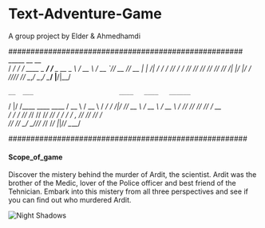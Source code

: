 # Text-Adventure-Game
A group project by Elder & Ahmedhamdi

#####################################################
       _____  __                __               
      / ___/ / /_   ____ _ ____/ /____  _      __
      \__ \ / __ \ / __ `// __  // __ \| | /| / /
     ___/ // / / // /_/ // /_/ // /_/ /| |/ |/ / 
    /____//_/ /_/ \__,_/ \__,_/ \____/ |__/|__/  

    __  ___                        ____   ____   ______
   /  |/  /____   ____   ____     / __ \ / __ \ / ____/
  / /|_/ // __ \ / __ \ / __ \   / /_/ // /_/ // / __  
 / /  / // /_/ // /_/ // / / /  / _, _// ____// /_/ /  
/_/  /_/ \____/ \____//_/ /_/  /_/ |_|/_/     \____/   
                                                       
######################################################

#### Scope_of_game #### 

Discover the mistery behind the murder of Ardit, the scientist. Ardit was the brother of the Medic, lover of the Police officer and best friend of the Tehnician. Embark into this mistery from all three perspectives and see if you can find out who murdered Ardit.


![Night Shadows](https://img.craftpix.net/2021/05/Free-3-Cyberpunk-Characters-Pixel-Art1.jpg)

